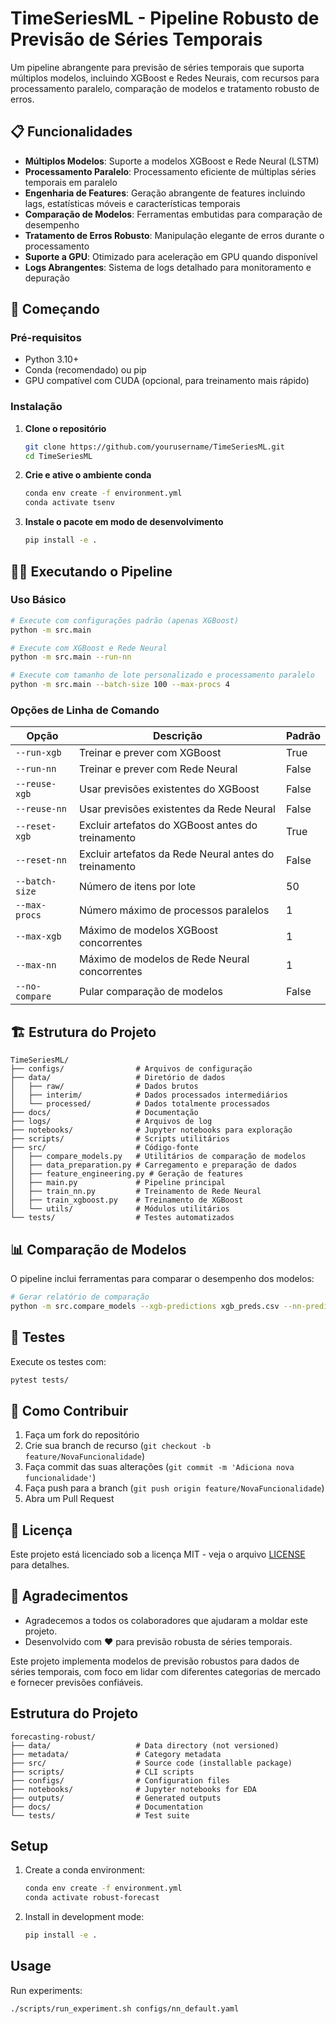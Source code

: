# TimeSeriesML - Pipeline Robusto de Previsão de Séries Temporais

Um pipeline abrangente para previsão de séries temporais que suporta múltiplos modelos, incluindo XGBoost e Redes Neurais, com recursos para processamento paralelo, comparação de modelos e tratamento robusto de erros.

## 📋 Funcionalidades

- **Múltiplos Modelos**: Suporte a modelos XGBoost e Rede Neural (LSTM)
- **Processamento Paralelo**: Processamento eficiente de múltiplas séries temporais em paralelo
- **Engenharia de Features**: Geração abrangente de features incluindo lags, estatísticas móveis e características temporais
- **Comparação de Modelos**: Ferramentas embutidas para comparação de desempenho
- **Tratamento de Erros Robusto**: Manipulação elegante de erros durante o processamento
- **Suporte a GPU**: Otimizado para aceleração em GPU quando disponível
- **Logs Abrangentes**: Sistema de logs detalhado para monitoramento e depuração

## 🚀 Começando

### Pré-requisitos

- Python 3.10+
- Conda (recomendado) ou pip
- GPU compatível com CUDA (opcional, para treinamento mais rápido)

### Instalação

1. **Clone o repositório**
   ```bash
   git clone https://github.com/yourusername/TimeSeriesML.git
   cd TimeSeriesML
   ```

2. **Crie e ative o ambiente conda**
   ```bash
   conda env create -f environment.yml
   conda activate tsenv
   ```

3. **Instale o pacote em modo de desenvolvimento**
   ```bash
   pip install -e .
   ```

## 🏃‍♂️ Executando o Pipeline

### Uso Básico

```bash
# Execute com configurações padrão (apenas XGBoost)
python -m src.main

# Execute com XGBoost e Rede Neural
python -m src.main --run-nn

# Execute com tamanho de lote personalizado e processamento paralelo
python -m src.main --batch-size 100 --max-procs 4
```

### Opções de Linha de Comando

| Opção | Descrição | Padrão |
|--------|-------------|---------|
| `--run-xgb` | Treinar e prever com XGBoost | True |
| `--run-nn` | Treinar e prever com Rede Neural | False |
| `--reuse-xgb` | Usar previsões existentes do XGBoost | False |
| `--reuse-nn` | Usar previsões existentes da Rede Neural | False |
| `--reset-xgb` | Excluir artefatos do XGBoost antes do treinamento | True |
| `--reset-nn` | Excluir artefatos da Rede Neural antes do treinamento | False |
| `--batch-size` | Número de itens por lote | 50 |
| `--max-procs` | Número máximo de processos paralelos | 1 |
| `--max-xgb` | Máximo de modelos XGBoost concorrentes | 1 |
| `--max-nn` | Máximo de modelos de Rede Neural concorrentes | 1 |
| `--no-compare` | Pular comparação de modelos | False |

## 🏗️ Estrutura do Projeto

```
TimeSeriesML/
├── configs/                # Arquivos de configuração
├── data/                   # Diretório de dados
│   ├── raw/                # Dados brutos
│   ├── interim/            # Dados processados intermediários
│   └── processed/          # Dados totalmente processados
├── docs/                   # Documentação
├── logs/                   # Arquivos de log
├── notebooks/              # Jupyter notebooks para exploração
├── scripts/                # Scripts utilitários
├── src/                    # Código-fonte
│   ├── compare_models.py   # Utilitários de comparação de modelos
│   ├── data_preparation.py # Carregamento e preparação de dados
│   ├── feature_engineering.py # Geração de features
│   ├── main.py             # Pipeline principal
│   ├── train_nn.py         # Treinamento de Rede Neural
│   ├── train_xgboost.py    # Treinamento de XGBoost
│   └── utils/              # Módulos utilitários
└── tests/                  # Testes automatizados
```

## 📊 Comparação de Modelos

O pipeline inclui ferramentas para comparar o desempenho dos modelos:

```bash
# Gerar relatório de comparação
python -m src.compare_models --xgb-predictions xgb_preds.csv --nn-predictions nn_preds.csv --output relatorio_comparacao.txt
```

## 🧪 Testes

Execute os testes com:

```bash
pytest tests/
```

## 🤝 Como Contribuir

1. Faça um fork do repositório
2. Crie sua branch de recurso (`git checkout -b feature/NovaFuncionalidade`)
3. Faça commit das suas alterações (`git commit -m 'Adiciona nova funcionalidade'`)
4. Faça push para a branch (`git push origin feature/NovaFuncionalidade`)
5. Abra um Pull Request

## 📜 Licença

Este projeto está licenciado sob a licença MIT - veja o arquivo [LICENSE](LICENSE) para detalhes.

## 🙏 Agradecimentos

- Agradecemos a todos os colaboradores que ajudaram a moldar este projeto.
- Desenvolvido com ❤️ para previsão robusta de séries temporais.

Este projeto implementa modelos de previsão robustos para dados de séries temporais, com foco em lidar com diferentes categorias de mercado e fornecer previsões confiáveis.

## Estrutura do Projeto

```
forecasting-robust/
├── data/                   # Data directory (not versioned)
├── metadata/               # Category metadata
├── src/                    # Source code (installable package)
├── scripts/                # CLI scripts
├── configs/                # Configuration files
├── notebooks/              # Jupyter notebooks for EDA
├── outputs/                # Generated outputs
├── docs/                   # Documentation
└── tests/                  # Test suite
```

## Setup

1. Create a conda environment:
   ```bash
   conda env create -f environment.yml
   conda activate robust-forecast
   ```

2. Install in development mode:
   ```bash
   pip install -e .
   ```

## Usage

Run experiments:
```bash
./scripts/run_experiment.sh configs/nn_default.yaml
```
